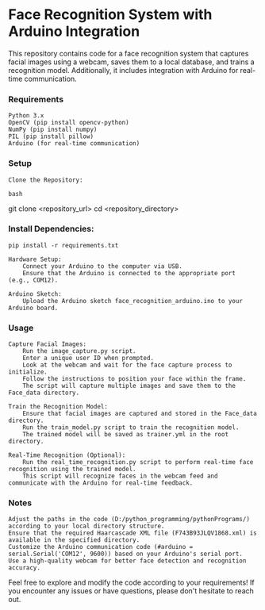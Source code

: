 <h1>Face Recognition System with Arduino Integration</h1>

This repository contains code for a face recognition system that captures facial images using a webcam, saves them to a local database, and trains a recognition model. Additionally, it includes integration with Arduino for real-time communication.
<h3>Requirements</h3>

    Python 3.x
    OpenCV (pip install opencv-python)
    NumPy (pip install numpy)
    PIL (pip install pillow)
    Arduino (for real-time communication)

<h3>Setup</h3>

    Clone the Repository:

    bash

git clone <repository_url>
cd <repository_directory>

<h3>Install Dependencies:</h3>

    pip install -r requirements.txt

    Hardware Setup:
        Connect your Arduino to the computer via USB.
        Ensure that the Arduino is connected to the appropriate port (e.g., COM12).

    Arduino Sketch:
        Upload the Arduino sketch face_recognition_arduino.ino to your Arduino board.

<h3>Usage</h3>

    Capture Facial Images:
        Run the image_capture.py script.
        Enter a unique user ID when prompted.
        Look at the webcam and wait for the face capture process to initialize.
        Follow the instructions to position your face within the frame.
        The script will capture multiple images and save them to the Face_data directory.

    Train the Recognition Model:
        Ensure that facial images are captured and stored in the Face_data directory.
        Run the train_model.py script to train the recognition model.
        The trained model will be saved as trainer.yml in the root directory.

    Real-Time Recognition (Optional):
        Run the real_time_recognition.py script to perform real-time face recognition using the trained model.
        This script will recognize faces in the webcam feed and communicate with the Arduino for real-time feedback.

<h3>Notes</h3>

    Adjust the paths in the code (D:/python_programming/pythonPrograms/) according to your local directory structure.
    Ensure that the required Haarcascade XML file (F743B93JLQV1868.xml) is available in the specified directory.
    Customize the Arduino communication code (#arduino = serial.Serial('COM12', 9600)) based on your Arduino's serial port.
    Use a high-quality webcam for better face detection and recognition accuracy.

Feel free to explore and modify the code according to your requirements! If you encounter any issues or have questions, please don't hesitate to reach out.
